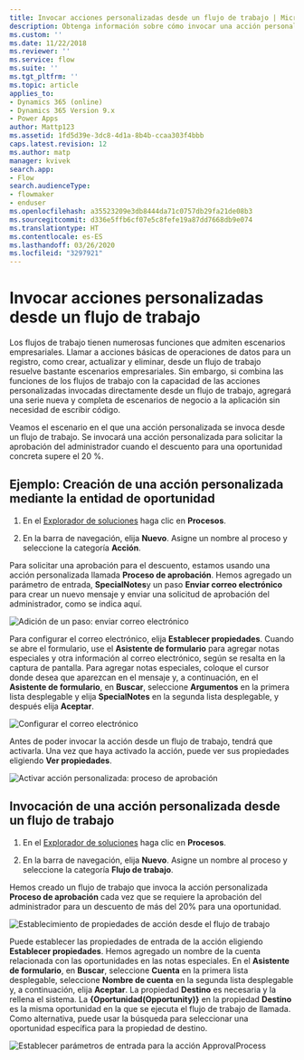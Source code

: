 ```yaml
---
title: Invocar acciones personalizadas desde un flujo de trabajo | MicrosoftDocs
description: Obtenga información sobre cómo invocar una acción personalizada desde un flujo de trabajo
ms.custom: ''
ms.date: 11/22/2018
ms.reviewer: ''
ms.service: flow
ms.suite: ''
ms.tgt_pltfrm: ''
ms.topic: article
applies_to:
- Dynamics 365 (online)
- Dynamics 365 Version 9.x
- Power Apps
author: Mattp123
ms.assetid: 1fd5d39e-3dc8-4d1a-8b4b-ccaa303f4bbb
caps.latest.revision: 12
ms.author: matp
manager: kvivek
search.app:
- Flow
search.audienceType:
- flowmaker
- enduser
ms.openlocfilehash: a35523209e3db8444da71c0757db29fa21de08b3
ms.sourcegitcommit: d336e5ffb6cf07e5c8fefe19a87dd7668db9e074
ms.translationtype: HT
ms.contentlocale: es-ES
ms.lasthandoff: 03/26/2020
ms.locfileid: "3297921"
---
```

# <a name="invoke-custom-actions-from-a-workflow"></a>Invocar acciones personalizadas desde un flujo de trabajo


Los flujos de trabajo tienen numerosas funciones que admiten escenarios empresariales. Llamar a acciones básicas de operaciones de datos para un registro, como crear, actualizar y eliminar, desde un flujo de trabajo resuelve bastante escenarios empresariales. Sin embargo, si combina las funciones de los flujos de trabajo con la capacidad de las acciones personalizadas invocadas directamente desde un flujo de trabajo, agregará una serie nueva y completa de escenarios de negocio a la aplicación sin necesidad de escribir código.  
  
 Veamos el escenario en el que una acción personalizada se invoca desde un flujo de trabajo. Se invocará una acción personalizada para solicitar la aprobación del administrador cuando el descuento para una oportunidad concreta supere el 20 %.  
  
<a name="action"></a>   
## <a name="example-create-a-custom-action-using-the-opportunity-entity"></a>Ejemplo: Creación de una acción personalizada mediante la entidad de oportunidad
  
1. En el [Explorador de soluciones](/powerapps/maker/model-driven-apps/advanced-navigation#solution-explorer) haga clic en **Procesos**.  
  
2.  En la barra de navegación, elija **Nuevo**. Asigne un nombre al proceso y seleccione la categoría **Acción**.  
  
 Para solicitar una aprobación para el descuento, estamos usando una acción personalizada llamada **Proceso de aprobación**. Hemos agregado un parámetro de entrada, **SpecialNotes**y un paso **Enviar correo electrónico** para crear un nuevo mensaje y enviar una solicitud de aprobación del administrador, como se indica aquí.  
  
 ![Adición de un paso: enviar correo electrónico](media/enable-custom-action-approval-proces-sadd-email.png "Adición de un paso: enviar correo electrónico")  
  
 Para configurar el correo electrónico, elija **Establecer propiedades**. Cuando se abre el formulario, use el **Asistente de formulario** para agregar notas especiales y otra información al correo electrónico, según se resalta en la captura de pantalla. Para agregar notas especiales, coloque el cursor donde desea que aparezcan en el mensaje y, a continuación, en el **Asistente de formulario**, en **Buscar**, seleccione **Argumentos** en la primera lista desplegable y elija **SpecialNotes** en la segunda lista desplegable, y después elija **Aceptar**.  
  
 ![Configurar el correo electrónico](media/enable-custom-action-approval-process-setup-email.png "Configurar el correo electrónico")  
  
 Antes de poder invocar la acción desde un flujo de trabajo, tendrá que activarla. Una vez que haya activado la acción, puede ver sus propiedades eligiendo **Ver propiedades**.  
  
 ![Activar acción personalizada: proceso de aprobación](media/enable-custom-action-approval-process-activate-action.png "Activar acción personalizada: proceso de aprobación")  
  
<a name="workflow"></a>   
## <a name="invoke-a-custom-action-from-a-workflow"></a>Invocación de una acción personalizada desde un flujo de trabajo  
  
1. En el [Explorador de soluciones](/powerapps/maker/model-driven-apps/advanced-navigation#solution-explorer) haga clic en **Procesos**.   
  
2.  En la barra de navegación, elija **Nuevo**. Asigne un nombre al proceso y seleccione la categoría **Flujo de trabajo**.  
  
 Hemos creado un flujo de trabajo que invoca la acción personalizada **Proceso de aprobación** cada vez que se requiere la aprobación del administrador para un descuento de más del 20% para una oportunidad.  
  
 ![Establecimiento de propiedades de acción desde el flujo de trabajo](media/enable-custom-action-from-workflow.png "Establecimiento de propiedades de acción desde el flujo de trabajo")  
  
 Puede establecer las propiedades de entrada de la acción eligiendo **Establecer propiedades**. Hemos agregado un nombre de la cuenta relacionada con las oportunidades en las notas especiales. En el **Asistente de formulario**, en **Buscar**, seleccione **Cuenta** en la primera lista desplegable, seleccione **Nombre de cuenta** en la segunda lista desplegable y, a continuación, elija **Aceptar**. La propiedad **Destino** es necesaria y la rellena el sistema. La **{Oportunidad(Opportunity)}** en la propiedad **Destino** es la misma oportunidad en la que se ejecuta el flujo de trabajo de llamada. Como alternativa, puede usar la búsqueda para seleccionar una oportunidad específica para la propiedad de destino.  
  
 ![Establecer parámetros de entrada para la acción ApprovalProcess](media/enable-customaction-workflow-set-properties.png "Establecer parámetros de entrada para la acción ApprovalProcess")  
  



